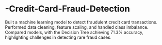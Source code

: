 # -Credit-Card-Fraud-Detection
Built a machine learning model to detect fraudulent credit card transactions. Performed data cleaning, feature scaling, and handled class imbalance. Compared models, with the Decision Tree achieving 71.3% accuracy, highlighting challenges in detecting rare fraud cases.
